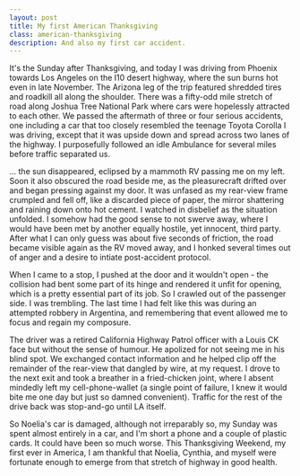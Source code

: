 ```yaml
---
layout: post
title: My first American Thanksgiving
class: american-thanksgiving
description: And also my first car accident.
---
```


It's the Sunday after Thanksgiving, and today I was driving from Phoenix towards
Los Angeles on the I10 desert highway, where the sun burns hot even in late November.
The Arizona leg of the trip featured shredded tires and roadkill all along the
shoulder. There was a fifty-odd mile stretch of road along Joshua Tree National
Park where cars were hopelessly attracted to each other. We passed the
aftermath of three or four serious accidents, one including a car that too closely
resembled the teenage Toyota Corolla I was driving, except that it was upside down
and spread across two lanes of the highway. I purposefully followed an idle Ambulance
for several miles before traffic separated us.

... the sun disappeared, eclipsed by a mammoth RV passing me on my left.
Soon it also obscured the road beside me, as the pleasurecraft drifted over and
began pressing against my door. It was unfased as my rear-view frame crumpled
and fell off, like a discarded piece of paper, the mirror shattering and
raining down onto hot cement. I watched in disbelief as the situation unfolded.
I somehow had the good sense to not swerve away, where I would
have been met by another equally hostile, yet innocent, third party. After what
I can only guess was about five seconds of friction, the road became visible again
as the RV moved away, and I honked several times out of anger and a
desire to intiate post-accident protocol.

When I came to a stop, I pushed at the door and it wouldn't open - the
collision had bent some part of its hinge and rendered it unfit for
opening, which is a pretty essential part of its job. So I crawled out of the
passenger side. I was trembling. The last time I had felt like this was during
an attempted robbery in Argentina, and remembering that event allowed me to
focus and regain my composure.

The driver was a retired California Highway Patrol officer with a Louis CK face
but without the sense of humour. He apolized for not seeing me in his blind spot.
We exchanged contact information and he helped clip off the remainder of the
rear-view that dangled by wire, at my request. I drove to the next
exit and took a breather in a fried-chicken joint, where I absent mindedly left my
cell-phone-wallet (a single point of failure, I knew it would bite me
one day but just so damned convenient). Traffic for the rest of the drive back was
stop-and-go until LA itself.

So Noelia's car is damaged, although not irreparably so, my Sunday was
spent almost entirely in a car, and I'm short a phone and a couple of plastic cards.
It could have been so much worse. This Thanksgiving Weekend, my first ever in America,
I am thankful that Noelia, Cynthia, and myself were fortunate enough to emerge
from that stretch of highway in good health.

